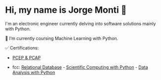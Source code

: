 # Hi, my name is Jorge Monti 👋
I'm an electronic engineer currently delving into software solutions mainly with Python.   
   
🌱 I’m currently coursing Machine Learning with Python.   
   
✅ Certifications:
- [PCEP & PCAP](https://www.credly.com/users/jorge-l-monti)
- <p>fcc: <a href="https://freecodecamp.org/certification/fccf2d338af-f832-43d3-839e-e21718c91b62/relational-database-v8">Relational Database</a> - <a href="https://www.freecodecamp.org/certification/fccf2d338af-f832-43d3-839e-e21718c91b62/scientific-computing-with-python-v7">Scientific Computing with Python</a> - <a href="https://www.freecodecamp.org/certification/fccf2d338af-f832-43d3-839e-e21718c91b62/data-analysis-with-python-v7">Data Analysis with Python</a> </p>


<!---
jmonti-gh/jmonti-gh is a ✨ special ✨ repository because its `README.md` (this file) appears on your GitHub profile.
You can click the Preview link to take a look at your changes.
--->
